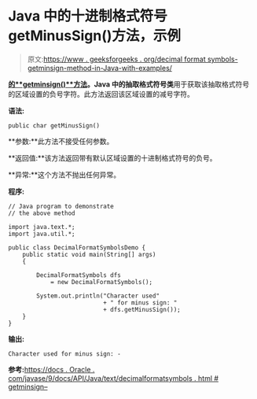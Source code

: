 # Java 中的十进制格式符号 getMinusSign()方法，示例

> 原文:[https://www . geeksforgeeks . org/decimal format symbols-getminsign-method-in-Java-with-examples/](https://www.geeksforgeeks.org/decimalformatsymbols-getminussign-method-in-java-with-examples/)

**[的**getminsign()**方法](https://www.geeksforgeeks.org/tag/java-text-package/)。Java 中的抽取格式符号类**用于获取该抽取格式符号的区域设置的负号字符。此方法返回该区域设置的减号字符。

**语法:**

```
public char getMinusSign()

```

**参数:**此方法不接受任何参数。

**返回值:**该方法返回带有默认区域设置的十进制格式符号的负号。

**异常:**这个方法不抛出任何异常。

**程序:**

```
// Java program to demonstrate
// the above method

import java.text.*;
import java.util.*;

public class DecimalFormatSymbolsDemo {
    public static void main(String[] args)
    {

        DecimalFormatSymbols dfs
            = new DecimalFormatSymbols();

        System.out.println("Character used"
                           + " for minus sign: "
                           + dfs.getMinusSign());
    }
}
```

**输出:**

```
Character used for minus sign: -

```

**参考:**[https://docs . Oracle . com/javase/9/docs/API/Java/text/decimalformatsymbols . html # getminsign–](https://docs.oracle.com/javase/9/docs/api/java/text/DecimalFormatSymbols.html#getMinusSign--)